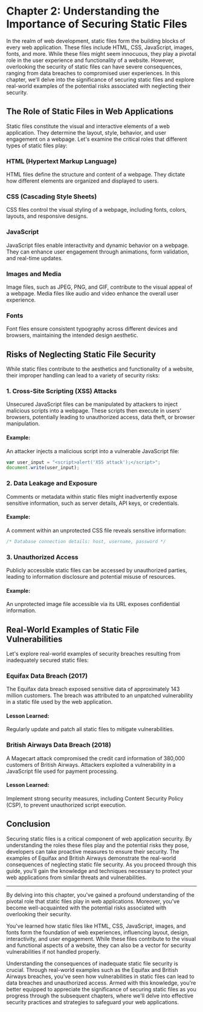 # Chapter 2: Understanding the Importance of Securing Static Files

In the realm of web development, static files form the building blocks of every web application. These files include HTML, CSS, JavaScript, images, fonts, and more. While these files might seem innocuous, they play a pivotal role in the user experience and functionality of a website. However, overlooking the security of static files can have severe consequences, ranging from data breaches to compromised user experiences. In this chapter, we'll delve into the significance of securing static files and explore real-world examples of the potential risks associated with neglecting their security.

## The Role of Static Files in Web Applications

Static files constitute the visual and interactive elements of a web application. They determine the layout, style, behavior, and user engagement on a webpage. Let's examine the critical roles that different types of static files play:

### HTML (Hypertext Markup Language)

HTML files define the structure and content of a webpage. They dictate how different elements are organized and displayed to users.

### CSS (Cascading Style Sheets)

CSS files control the visual styling of a webpage, including fonts, colors, layouts, and responsive designs.

### JavaScript

JavaScript files enable interactivity and dynamic behavior on a webpage. They can enhance user engagement through animations, form validation, and real-time updates.

### Images and Media

Image files, such as JPEG, PNG, and GIF, contribute to the visual appeal of a webpage. Media files like audio and video enhance the overall user experience.

### Fonts

Font files ensure consistent typography across different devices and browsers, maintaining the intended design aesthetic.

## Risks of Neglecting Static File Security

While static files contribute to the aesthetics and functionality of a website, their improper handling can lead to a variety of security risks:

### 1. **Cross-Site Scripting (XSS) Attacks**

Unsecured JavaScript files can be manipulated by attackers to inject malicious scripts into a webpage. These scripts then execute in users' browsers, potentially leading to unauthorized access, data theft, or browser manipulation.

#### Example:

An attacker injects a malicious script into a vulnerable JavaScript file:
```javascript
var user_input = "<script>alert('XSS attack');</script>";
document.write(user_input);
```

### 2. **Data Leakage and Exposure**

Comments or metadata within static files might inadvertently expose sensitive information, such as server details, API keys, or credentials.

#### Example:

A comment within an unprotected CSS file reveals sensitive information:
```css
/* Database connection details: host, username, password */
```

### 3. **Unauthorized Access**

Publicly accessible static files can be accessed by unauthorized parties, leading to information disclosure and potential misuse of resources.

#### Example:

An unprotected image file accessible via its URL exposes confidential information.

## Real-World Examples of Static File Vulnerabilities

Let's explore real-world examples of security breaches resulting from inadequately secured static files:

### Equifax Data Breach (2017)

The Equifax data breach exposed sensitive data of approximately 143 million customers. The breach was attributed to an unpatched vulnerability in a static file used by the web application.

#### Lesson Learned:

Regularly update and patch all static files to mitigate vulnerabilities.

### British Airways Data Breach (2018)

A Magecart attack compromised the credit card information of 380,000 customers of British Airways. Attackers exploited a vulnerability in a JavaScript file used for payment processing.

#### Lesson Learned:

Implement strong security measures, including Content Security Policy (CSP), to prevent unauthorized script execution.

## Conclusion

Securing static files is a critical component of web application security. By understanding the roles these files play and the potential risks they pose, developers can take proactive measures to ensure their security. The examples of Equifax and British Airways demonstrate the real-world consequences of neglecting static file security. As you proceed through this guide, you'll gain the knowledge and techniques necessary to protect your web applications from similar threats and vulnerabilities.

---

By delving into this chapter, you've gained a profound understanding of the pivotal role that static files play in web applications. Moreover, you've become well-acquainted with the potential risks associated with overlooking their security.

You've learned how static files like HTML, CSS, JavaScript, images, and fonts form the foundation of web experiences, influencing layout, design, interactivity, and user engagement. While these files contribute to the visual and functional aspects of a website, they can also be a vector for security vulnerabilities if not handled properly.

Understanding the consequences of inadequate static file security is crucial. Through real-world examples such as the Equifax and British Airways breaches, you've seen how vulnerabilities in static files can lead to data breaches and unauthorized access. Armed with this knowledge, you're better equipped to appreciate the significance of securing static files as you progress through the subsequent chapters, where we'll delve into effective security practices and strategies to safeguard your web applications.